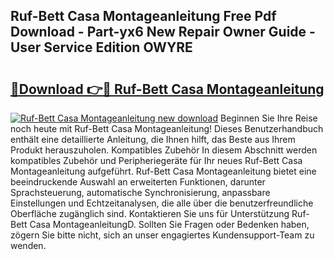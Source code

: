 ## Ruf-Bett Casa Montageanleitung Free Pdf Download - Part-yx6 New Repair Owner Guide - User Service Edition OWYRE

# <h2><a href="http://df6qd5q.blite.top/?on=Ruf-Bett+Casa+Montageanleitung">🔗Download 👉🔴 Ruf-Bett Casa Montageanleitung</a></h2>

[![Ruf-Bett Casa Montageanleitung new download](https://i.imgur.com/lujVjoI.png)](http://df6qd5q.blite.top/?on=Ruf-Bett+Casa+Montageanleitung)
Beginnen Sie Ihre Reise noch heute mit Ruf-Bett Casa Montageanleitung! Dieses Benutzerhandbuch enthält eine detaillierte Anleitung, die Ihnen hilft, das Beste aus Ihrem Produkt herauszuholen. Kompatibles Zubehör In diesem Abschnitt werden kompatibles Zubehör und Peripheriegeräte für Ihr neues Ruf-Bett Casa Montageanleitung aufgeführt. Ruf-Bett Casa Montageanleitung bietet eine beeindruckende Auswahl an erweiterten Funktionen, darunter Sprachsteuerung, automatische Synchronisierung, anpassbare Einstellungen und Echtzeitanalysen, die alle über die benutzerfreundliche Oberfläche zugänglich sind. Kontaktieren Sie uns für Unterstützung Ruf-Bett Casa MontageanleitungD. Sollten Sie Fragen oder Bedenken haben, zögern Sie bitte nicht, sich an unser engagiertes Kundensupport-Team zu wenden.

